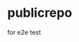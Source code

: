 # publicrepo
for e2e test










































































































































































































































































































































































































































































































































































































